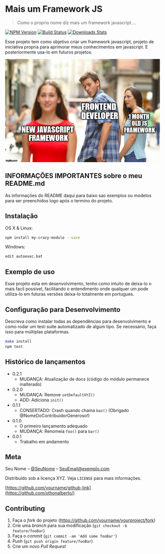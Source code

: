 # Mais um Framework JS
> Como o proprio nome diz mais um framework javascript....

[![NPM Version][npm-image]][npm-url]
[![Build Status][travis-image]][travis-url]
[![Downloads Stats][npm-downloads]][npm-url]

Esse projeto tem como objetivo criar um framework javascript, projeto de iniciativa propria para aprimorar meus conhecimentos em javascript.
E posteriormente usa-lo em futuros projetos.

![](newjs.png)

## __INFORMAÇÕES IMPORTANTES__ sobre o meu README.md

As informações do README daqui para baixo sao exemplos ou modelos para ser preenchidos logo após o termino do projeto.

## Instalação

OS X & Linux:

```sh
npm install my-crazy-module --save
```

Windows:

```sh
edit autoexec.bat
```

## Exemplo de uso

Esse projeto esta em desenvolvimento, tenho como intuito de deixa-lo o mais facil possivel, facilitando o entendimento onde qualquer um pode utiliza-lo em futuras versões deixa-lo totalmente em portugues.



## Configuração para Desenvolvimento

Descreva como instalar todas as dependências para desenvolvimento e como rodar um test-suite automatizado de algum tipo. Se necessário, faça isso para múltiplas plataformas.

```sh
make install
npm test
```

## Histórico de lançamentos

* 0.2.1
    * MUDANÇA: Atualização de docs (código do módulo permanece inalterado)
* 0.2.0
    * MUDANÇA: Remove `setDefaultXYZ()`
    * ADD: Adiciona `init()`
* 0.1.1
    * CONSERTADO: Crash quando chama `baz()` (Obrigado @NomeDoContribuidorGeneroso!)
* 0.1.0
    * O primeiro lançamento adequado
    * MUDANÇA: Renomeia `foo()` para `bar()`
* 0.0.1
    * Trabalho em andamento

## Meta

Seu Nome – [@SeuNome](https://twitter.com/...) – SeuEmail@exemplo.com

Distribuído sob a licença XYZ. Veja `LICENSE` para mais informações.

[https://github.com/yourname/github-link](https://github.com/othonalberto/)

## Contributing

1. Faça o _fork_ do projeto (<https://github.com/yourname/yourproject/fork>)
2. Crie uma _branch_ para sua modificação (`git checkout -b feature/fooBar`)
3. Faça o _commit_ (`git commit -am 'Add some fooBar'`)
4. _Push_ (`git push origin feature/fooBar`)
5. Crie um novo _Pull Request_

[npm-image]: https://img.shields.io/npm/v/datadog-metrics.svg?style=flat-square
[npm-url]: https://npmjs.org/package/datadog-metrics
[npm-downloads]: https://img.shields.io/npm/dm/datadog-metrics.svg?style=flat-square
[travis-image]: https://img.shields.io/travis/dbader/node-datadog-metrics/master.svg?style=flat-square
[travis-url]: https://travis-ci.org/dbader/node-datadog-metrics
[wiki]: https://github.com/seunome/seuprojeto/wiki
